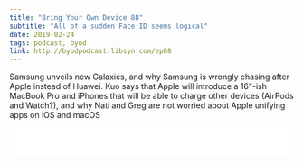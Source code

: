 ```yaml
---
title: "Bring Your Own Device 88"
subtitle: "All of a sudden Face ID seems logical"
date: 2019-02-24
tags: podcast, byod
link: http://byodpodcast.libsyn.com/ep88
---
```

Samsung unveils new Galaxies, and why Samsung is wrongly chasing after Apple instead of Huawei. Kuo says that Apple will introduce a 16"-ish MacBook Pro and iPhones that will be able to charge other devices (AirPods and Watch?), and why Nati and Greg are not worried about Apple unifying apps on iOS and macOS

<iframe style="border: none" src="//html5-player.libsyn.com/embed/episode/id/8760554/height/100/theme/standard-mini/thumbnail/no/direction/backward/" height="50" width="100%" scrolling="no"  allowfullscreen webkitallowfullscreen mozallowfullscreen oallowfullscreen msallowfullscreen></iframe>
